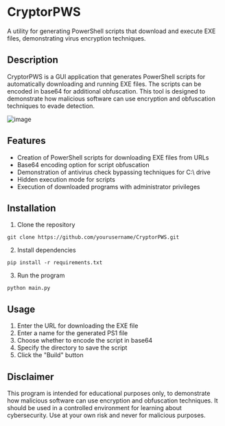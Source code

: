 # CryptorPWS

A utility for generating PowerShell scripts that download and execute EXE files, demonstrating virus encryption techniques.

## Description

CryptorPWS is a GUI application that generates PowerShell scripts for automatically downloading and running EXE files. The scripts can be encoded in base64 for additional obfuscation. This tool is designed to demonstrate how malicious software can use encryption and obfuscation techniques to evade detection.

![image](https://github.com/user-attachments/assets/cf7dd356-cb1d-422d-b848-489aab0619b8)

## Features

- Creation of PowerShell scripts for downloading EXE files from URLs
- Base64 encoding option for script obfuscation
- Demonstration of antivirus check bypassing techniques for C:\ drive
- Hidden execution mode for scripts
- Execution of downloaded programs with administrator privileges

## Installation

1. Clone the repository
```
git clone https://github.com/yourusername/CryptorPWS.git
```

2. Install dependencies
```
pip install -r requirements.txt
```

3. Run the program
```
python main.py
```

## Usage

1. Enter the URL for downloading the EXE file
2. Enter a name for the generated PS1 file
3. Choose whether to encode the script in base64
4. Specify the directory to save the script
5. Click the "Build" button

## Disclaimer

This program is intended for educational purposes only, to demonstrate how malicious software can use encryption and obfuscation techniques. It should be used in a controlled environment for learning about cybersecurity. Use at your own risk and never for malicious purposes.
